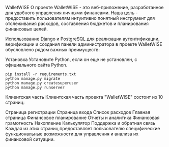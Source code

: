 WalletWISE
О проекте
WalletWISE - это веб-приложение, разработанное для удобного управления личными финансами. Наша цель - предоставить пользователям интуитивно понятный инструмент для отслеживания расходов, составления бюджетов и планирования финансовых целей.

Использование Django и PostgreSQL для реализации аутентификации, верификации и создания панели администратора в проекте WalletWISE обусловлено рядом важных преимуществ:

Установка
Установите Python, если он еще не установлен, с официального сайта Python.

    pip install -r requirements.txt
    python manage.py migrate
    python manage.py createsuperuser
    python manage.py runserver
Клиентская часть
Клиентская часть проекта "WalletWISE" состоит из 10 страниц:

Страница регистрации
Страница входа
Список расходов
Главная страница
Финансовое планирование
Отчеты и аналитика
Финансовая грамотность
Накопление
Калькулятор
Поддержка и обратная связь
Каждая из этих страниц предоставляет пользователю специфические функциональные возможности для управления и анализа их финансовой ситуации.
